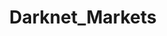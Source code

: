 ---
title: Darknet_Markets
crosslinks:
- DarkNetMarkets
- DNMSuperlist
- AgMarketplace
- Xanaxcartel
- darknetmarketsOZ
- MDMA
- darknetmarkets
- Dream_Market
- AlphaBayMarket
- cigars
- Bitcoin
- TOR
- SilkRoad
- emailprivacy
- autotldr
---
